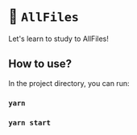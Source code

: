 # 📁 `AllFiles`

Let's learn to study to AllFiles!

## How to use?

In the project directory, you can run:

### `yarn`

### `yarn start`
